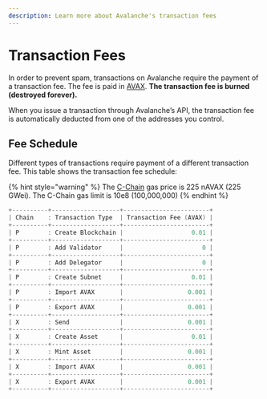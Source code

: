 ```yaml
---
description: Learn more about Avalanche's transaction fees
---
```


# Transaction Fees

In order to prevent spam, transactions on Avalanche require the payment of a transaction fee. The fee is paid in [AVAX](../../#avalanche-avax-token). **The transaction fee is burned \(destroyed forever\).**

When you issue a transaction through Avalanche’s API, the transaction fee is automatically deducted from one of the addresses you control.

## Fee Schedule

Different types of transactions require payment of a different transaction fee. This table shows the transaction fee schedule:

{% hint style="warning" %}
The [C-Chain](./#contract-chain-c-chain) gas price is 225 nAVAX \(225 GWei\). The C-Chain gas limit is 10e8 \(100,000,000\)
{% endhint %}

```cpp
+----------+-------------------+------------------------+
| Chain    : Transaction Type  | Transaction Fee (AVAX) |
+----------+-------------------+------------------------+
| P        : Create Blockchain |                   0.01 |
+----------+-------------------+------------------------+
| P        : Add Validator     |                      0 |
+----------+-------------------+------------------------+
| P        : Add Delegator     |                      0 |
+----------+-------------------+------------------------+
| P        : Create Subnet     |                   0.01 |
+----------+-------------------+------------------------+
| P        : Import AVAX       |                  0.001 |
+----------+-------------------+------------------------+
| P        : Export AVAX       |                  0.001 |
+----------+-------------------+------------------------+
| X        : Send              |                  0.001 |
+----------+-------------------+------------------------+
| X        : Create Asset      |                   0.01 |
+----------+-------------------+------------------------+
| X        : Mint Asset        |                  0.001 |
+----------+-------------------+------------------------+
| X        : Import AVAX       |                  0.001 |
+----------+-------------------+------------------------+
| X        : Export AVAX       |                  0.001 |
+----------+-------------------+------------------------+
```

